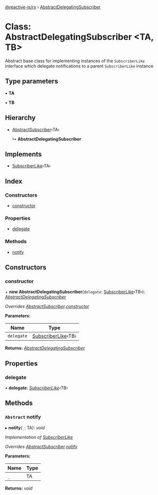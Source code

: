 [@reactive-js/rx](../README.md) › [AbstractDelegatingSubscriber](abstractdelegatingsubscriber.md)

# Class: AbstractDelegatingSubscriber <**TA, TB**>

Abstract base class for implementing instances of the `SubscriberLike` interface
which delegate notifications to a parent `SubscriberLike` instance

## Type parameters

▪ **TA**

▪ **TB**

## Hierarchy

* [AbstractSubscriber](abstractsubscriber.md)‹TA›

  ↳ **AbstractDelegatingSubscriber**

## Implements

* [SubscriberLike](../interfaces/subscriberlike.md)‹TA›

## Index

### Constructors

* [constructor](abstractdelegatingsubscriber.md#constructor)

### Properties

* [delegate](abstractdelegatingsubscriber.md#delegate)

### Methods

* [notify](abstractdelegatingsubscriber.md#abstract-notify)

## Constructors

###  constructor

\+ **new AbstractDelegatingSubscriber**(`delegate`: [SubscriberLike](../interfaces/subscriberlike.md)‹TB›): *[AbstractDelegatingSubscriber](abstractdelegatingsubscriber.md)*

*Overrides [AbstractSubscriber](abstractsubscriber.md).[constructor](abstractsubscriber.md#constructor)*

**Parameters:**

Name | Type |
------ | ------ |
`delegate` | [SubscriberLike](../interfaces/subscriberlike.md)‹TB› |

**Returns:** *[AbstractDelegatingSubscriber](abstractdelegatingsubscriber.md)*

## Properties

###  delegate

• **delegate**: *[SubscriberLike](../interfaces/subscriberlike.md)‹TB›*

## Methods

### `Abstract` notify

▸ **notify**(`_`: TA): *void*

*Implementation of [SubscriberLike](../interfaces/subscriberlike.md)*

*Overrides [AbstractSubscriber](abstractsubscriber.md).[notify](abstractsubscriber.md#abstract-notify)*

**Parameters:**

Name | Type |
------ | ------ |
`_` | TA |

**Returns:** *void*
